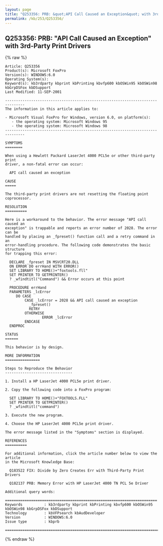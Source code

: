 ```yaml
---
layout: page
title: "Q253356: PRB: &quot;API Call Caused an Exception&quot; with 3rd-Party Print Drivers"
permalink: /kb/253/Q253356/
---
```


## Q253356: PRB: &quot;API Call Caused an Exception&quot; with 3rd-Party Print Drivers

{% raw %}

	Article: Q253356
	Product(s): Microsoft FoxPro
	Version(s): WINDOWS:6.0
	Operating System(s): 
	Keyword(s): kb3rdparty kbprint kbPrinting kbvfp600 kbOSWin95 kbOSWin98 kbGrpDSFox kbDSupport
	Last Modified: 11-SEP-2001
	
	-------------------------------------------------------------------------------
	The information in this article applies to:
	
	- Microsoft Visual FoxPro for Windows, version 6.0, on platform(s):
	   - the operating system: Microsoft Windows 95 
	   - the operating system: Microsoft Windows 98 
	-------------------------------------------------------------------------------
	
	SYMPTOMS
	========
	
	When using a Hewlett Packard LaserJet 4000 PCL5e or other third-party print
	driver, a non-fatal error can occur:
	
	  API call caused an exception
	
	CAUSE
	=====
	
	The third-party print drivers are not resetting the floating point coprocessor.
	
	RESOLUTION
	==========
	
	Here is a workaround to the behavior. The error message "API call caused an
	exception" is trappable and reports an error number of 2028. The error can be
	handled by placing an _fpreset() function call and a retry command in an
	error-handling procedure. The following code demonstrates the basic structure
	for trapping this error:
	
	  DECLARE _fpreset IN MSVCRT20.DLL
	  ON ERROR DO errHand WITH ERROR()
	  SET LIBRARY TO HOME()+"foxtools.fll"
	  SET PRINTER TO GETPRINTER()
	  ? _wfindtitl("Command") && Error occurs at this point
	
	  PROCEDURE errHand
	  PARAMETERS _lcError
	     DO CASE
	         CASE _lcError = 2028 && API call caused an exception
	  	       _fpreset()
	  	       RETRY
	         OTHERWISE
	                 ERROR _lcError
	         ENDCASE
	  ENDPROC
	
	STATUS
	======
	
	This behavior is by design.
	
	MORE INFORMATION
	================
	
	Steps to Reproduce the Behavior
	-------------------------------
	
	1. Install a HP LaserJet 4000 PCL5e print driver.
	
	2. Copy the following code into a FoxPro program:
	
	  SET LIBRARY TO HOME()+"FOXTOOLS.FLL"
	  SET PRINTER TO GETPRINTER()
	  ? _wfindtitl("command")
	
	3. Execute the new program.
	
	4. Choose the HP LaserJet 4000 PCL5e print driver.
	
	The error message listed in the "Symptoms" section is displayed.
	
	REFERENCES
	==========
	
	For additional information, click the article number below to view the article
	in the Microsoft Knowledge Base:
	
	  Q183522 FIX: Divide by Zero Creates Err with Third-Party Print Drivers
	
	  Q182137 PRB: Memory Error with HP LaserJet 4000 TN PCL 5e Driver
	
	Additional query words:
	
	======================================================================
	Keywords          : kb3rdparty kbprint kbPrinting kbvfp600 kbOSWin95 kbOSWin98 kbGrpDSFox kbDSupport 
	Technology        : kbVFPsearch kbAudDeveloper
	Version           : WINDOWS:6.0
	Issue type        : kbprb
	
	=============================================================================
	

{% endraw %}
